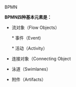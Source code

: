 BPMN

**BPMN四种基本元素是：**

* 流对象（Flow Objects）

    \* 事件（Event\)

    \* 活动（Activity）

* 连接对象（Connecting Object

* 泳道（Swimlanes）

* 附件（Artifacts）



